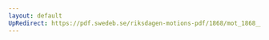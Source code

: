 ```yaml
---
layout: default
UpRedirect: https://pdf.swedeb.se/riksdagen-motions-pdf/1868/mot_1868__ak__00220.pdf
---
```

